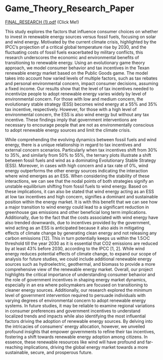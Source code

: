 # Game_Theory_Research_Paper

[FINAL_RESEARCH (1).pdf](https://github.com/user-attachments/files/21174379/FINAL_RESEARCH.1.pdf) (Click Me!)

This study explores the factors that influence consumer choices on whether to invest in renewable
energy sources versus fossil fuels, focusing on solar and wind energy. Motivated by the current climate
crisis, highlighted by the IPCC’s projection of a critical global temperature rise by 2030, and the fluctuating
costs of fossil fuels exacerbated by military conflicts, this research underscores the economic
and environmental benefits of transitioning to renewable energy. Using an evolutionary game theory
approach, we model consumer behavior and tax incentives in the Texan renewable energy market based
on the Public Goods game. The model takes into account how varied levels of multiple factors, such as
tax rebates and personal environmental concern, impact consumer decisions, assuming a fixed income.
Our results show that the level of tax incentives needed to incentivize people to adopt renewable energy
varies widely by level of environmental concern. For those with low and medium concern, the evolutionary
stable strategy (ESS) becomes wind energy at a 55% and 35% tax incentive, respectively. However,
for those with a high level of environmental concern, the ESS is also wind energy but without any tax
incentive. These findings imply that government interventions are necessary to encourage people that
are not as environmentally conscious to adopt renewable energy sources and limit the climate crisis.

While comprehending the evolving dynamics between fossil fuels and wind energy, there is a unique relationship
in regard to tax incentives and external concern scenarios. Particularly when tax incentives shift
from 30% to 35%, and similarly from 50% to 55%, the ternary plots illustrate a shift between fossil fuels
and wind as a dominating Evolutionary Stable Strategy (ESS). Moreover, in cases with high concern and
a tax rate of 0%, wind energy outperforms the other energy sources indicating the interaction where wind
emerges as an ESS. When considering the stability of these interactions, we can see that the nodal points of
both strategies signify an unstable equilibrium shifting from fossil fuels to wind energy.
Based on these implications, it can also be stated that wind energy acting as an ESS at low tax incentives
and high concern, signifies a dominant and sustainable position within the energy market. It is with this
benefit that we can see how a major transition to wind energy could lead to a significant reduction in greenhouse
gas emissions and other beneficial long term implications. Additionally, due to the fact that the costs
associated with wind energy have also trended downwards, due to incentives provided by the government,
wind acting as an ESS is anticipated because it also aids in mitigating effects of climate change by generating
clean energy and not releasing any carbon emissions [12]. This in turn potentially keeps us within the 1.5○C
threshold till the year 2030 as it is essential that CO2 emissions are reduced by at least 43% before 2030,
according to the IPCC [1, 2]. While wind energy reduces potential effects of climate change, to expand our
scope of analysis for future studies, we could include additional renewable energy sources such as hydroelectric,
geothermal, and biomass to provide a more comprehensive view of the renewable energy market.
Overall, our project highlights the critical importance of understanding consumer behavior and the role
of government incentives in shaping energy market dynamics, especially in an era where policymakers are
focused on transitioning to cleaner energy sources. Additionally, our research explored the minimum level
of government intervention required to persuade individuals with varying degrees of environmental concern
to adopt renewable energy systems. In future studies, it may be reliable to examine regional variations
in consumer preferences and government incentives to understand localized trends and impacts while also
identifying the most influential factors driving the adoption of renewable energy sources. By delving into the
intricacies of consumers’ energy allocation, however, we unveiled profound insights that empower governments
to refine their tax incentives, fostering a shift towards renewable energy adoption among citizens. In essence,
these renewable resources like wind will have profound and far-reaching implications, driving the global
energy market towards a more sustainable, secure, and prosperous future.
